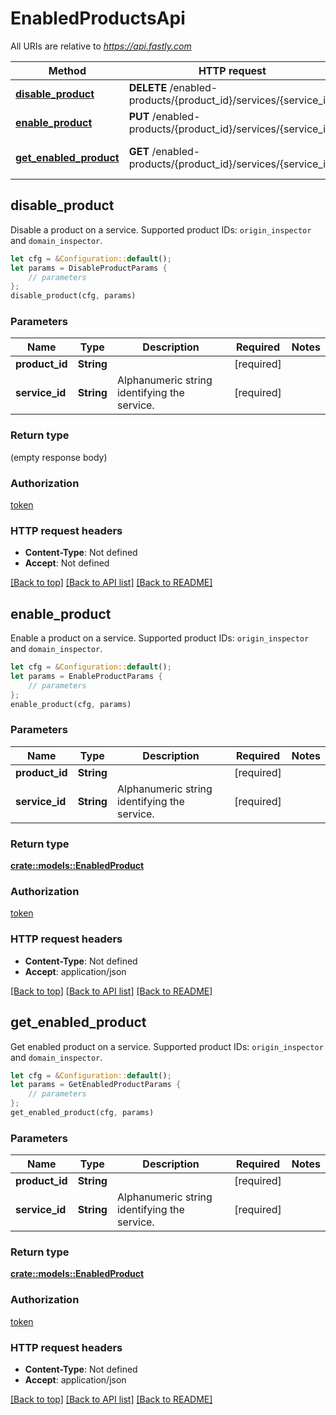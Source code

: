 # EnabledProductsApi

All URIs are relative to *https://api.fastly.com*

Method | HTTP request | Description
------------- | ------------- | -------------
[**disable_product**](EnabledProductsApi.md#disable_product) | **DELETE** /enabled-products/{product_id}/services/{service_id} | Disable a product
[**enable_product**](EnabledProductsApi.md#enable_product) | **PUT** /enabled-products/{product_id}/services/{service_id} | Enable a product
[**get_enabled_product**](EnabledProductsApi.md#get_enabled_product) | **GET** /enabled-products/{product_id}/services/{service_id} | Get enabled product



## disable_product

Disable a product on a service. Supported product IDs: `origin_inspector` and `domain_inspector`.

```rust
let cfg = &Configuration::default();
let params = DisableProductParams {
    // parameters
};
disable_product(cfg, params)
```

### Parameters


Name | Type | Description  | Required | Notes
------------- | ------------- | ------------- | ------------- | -------------
**product_id** | **String** |  | [required] |
**service_id** | **String** | Alphanumeric string identifying the service. | [required] |

### Return type

 (empty response body)

### Authorization

[token](../README.md#token)

### HTTP request headers

- **Content-Type**: Not defined
- **Accept**: Not defined

[[Back to top]](#) [[Back to API list]](../README.md#documentation-for-api-endpoints) [[Back to README]](../README.md)


## enable_product

Enable a product on a service. Supported product IDs: `origin_inspector` and `domain_inspector`.

```rust
let cfg = &Configuration::default();
let params = EnableProductParams {
    // parameters
};
enable_product(cfg, params)
```

### Parameters


Name | Type | Description  | Required | Notes
------------- | ------------- | ------------- | ------------- | -------------
**product_id** | **String** |  | [required] |
**service_id** | **String** | Alphanumeric string identifying the service. | [required] |

### Return type

[**crate::models::EnabledProduct**](EnabledProduct.md)

### Authorization

[token](../README.md#token)

### HTTP request headers

- **Content-Type**: Not defined
- **Accept**: application/json

[[Back to top]](#) [[Back to API list]](../README.md#documentation-for-api-endpoints) [[Back to README]](../README.md)


## get_enabled_product

Get enabled product on a service. Supported product IDs: `origin_inspector` and `domain_inspector`.

```rust
let cfg = &Configuration::default();
let params = GetEnabledProductParams {
    // parameters
};
get_enabled_product(cfg, params)
```

### Parameters


Name | Type | Description  | Required | Notes
------------- | ------------- | ------------- | ------------- | -------------
**product_id** | **String** |  | [required] |
**service_id** | **String** | Alphanumeric string identifying the service. | [required] |

### Return type

[**crate::models::EnabledProduct**](EnabledProduct.md)

### Authorization

[token](../README.md#token)

### HTTP request headers

- **Content-Type**: Not defined
- **Accept**: application/json

[[Back to top]](#) [[Back to API list]](../README.md#documentation-for-api-endpoints) [[Back to README]](../README.md)

